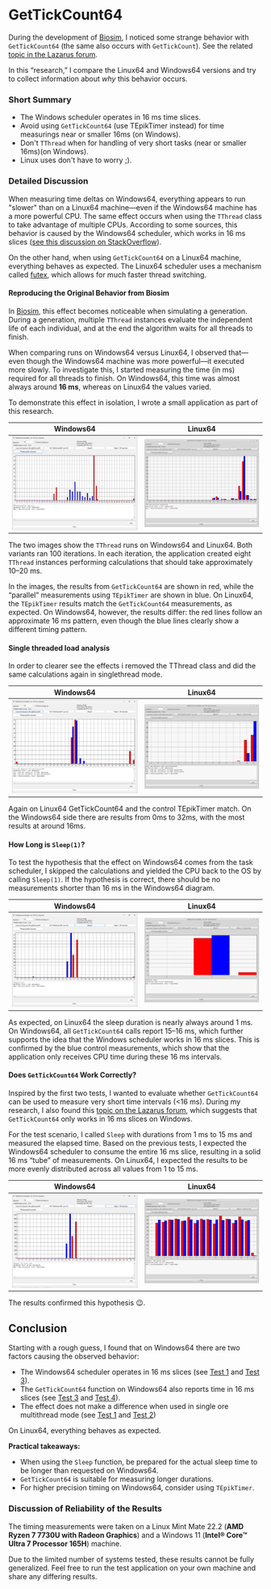 # GetTickCount64

During the development of [Biosim](https://github.com/PascalCorpsman/biosim4_FPC_translation), I noticed some strange behavior with `GetTickCount64` (the same also occurs with `GetTickCount`). See the related [topic in the Lazarus forum](https://www.lazarusforum.de/viewtopic.php?p=131619&hilit=16ms#p131619).

In this “research,” I compare the Linux64 and Windows64 versions and try to collect information about *why* this behavior occurs.

### Short Summary

- The Windows scheduler operates in 16 ms time slices.  
- Avoid using `GetTickCount64` (use TEpikTimer instead) for time measurings near or smaller 16ms (on Windows).
- Don't `TThread` when for handling of very short tasks (near or smaller 16ms)(on Windows).
- Linux uses don't have to worry ;).

### Detailed Discussion

When measuring time deltas on Windows64, everything appears to run "slower" than on a Linux64 machine—even if the Windows64 machine has a more powerful CPU. The same effect occurs when using the `TThread` class to take advantage of multiple CPUs. According to some sources, this behavior is caused by the Windows64 scheduler, which works in 16 ms slices ([see this discussion on StackOverflow](https://stackoverflow.com/questions/8322826/is-16-milliseconds-an-unusually-long-length-of-time-for-an-unblocked-thread-runn)).

On the other hand, when using `GetTickCount64` on a Linux64 machine, everything behaves as expected. The Linux64 scheduler uses a mechanism called [futex](https://de.wikipedia.org/wiki/Futex), which allows for much faster thread switching.


#### Reproducing the Original Behavior from Biosim

In [Biosim](https://github.com/PascalCorpsman/biosim4_FPC_translation), this effect becomes noticeable when simulating a generation. During a generation, multiple `TThread` instances evaluate the independent life of each individual, and at the end the algorithm waits for all threads to finish.  

When comparing runs on Windows64 versus Linux64, I observed that—even though the Windows64 machine was more powerful—it executed more slowly. To investigate this, I started measuring the time (in ms) required for all threads to finish. On Windows64, this time was almost always around **16 ms**, whereas on Linux64 the values varied.  

To demonstrate this effect in isolation, I wrote a small application as part of this research.

| Windows64 | Linux64 | 
| --- | --- |
| ![](Thread_Windows.png) | ![](Thread_Linux.png) |

The two images show the `TThread` runs on Windows64 and Linux64. Both variants ran 100 iterations. In each iteration, the application created eight `TThread` instances performing calculations that should take approximately 10–20 ms.  

In the images, the results from `GetTickCount64` are shown in red, while the “parallel” measurements using `TEpikTimer` are shown in blue. On Linux64, the `TEpikTimer` results match the `GetTickCount64` measurements, as expected. On Windows64, however, the results differ: the red lines follow an approximate 16 ms pattern, even though the blue lines clearly show a different timing pattern.

#### Single threaded load analysis

In order to clearer see the effects i removed the TThread class and did the same calculations again in singlethread mode.

| Windows64 | Linux64 | 
| --- | --- |
| ![](Loop_Windows.png) | ![](Loop_Linux.png) |

Again on Linux64 GetTickCount64 and the control TEpikTimer match. On the Windows64 side there are results from 0ms to 32ms, with the most results at around 16ms.

#### How Long is `Sleep(1)`?

To test the hypothesis that the effect on Windows64 comes from the task scheduler, I skipped the calculations and yielded the CPU back to the OS by calling `Sleep(1)`. If the hypothesis is correct, there should be no measurements shorter than 16 ms in the Windows64 diagram.

| Windows64 | Linux64 | 
| --- | --- |
| ![](Sleep1_Windows.png) | ![](Sleep1_Linux.png) |

As expected, on Linux64 the sleep duration is nearly always around 1 ms. On Windows64, all `GetTickCount64` calls report 15–16 ms, which further supports the idea that the Windows scheduler works in 16 ms slices. This is confirmed by the blue control measurements, which show that the application only receives CPU time during these 16 ms intervals.

#### Does `GetTickCount64` Work Correctly?

Inspired by the first two tests, I wanted to evaluate whether `GetTickCount64` can be used to measure very short time intervals (<16 ms). During my research, I also found this [topic on the Lazarus forum](https://forum.lazarus.freepascal.org/index.php?topic=41430.15), which suggests that `GetTickCount64` only works in 16 ms slices on Windows.

For the test scenario, I called `Sleep` with durations from 1 ms to 15 ms and measured the elapsed time. Based on the previous tests, I expected the Windows64 scheduler to consume the entire 16 ms slice, resulting in a solid 16 ms “tube” of measurements. On Linux64, I expected the results to be more evenly distributed across all values from 1 to 15 ms.

| Windows64 | Linux64 | 
| --- | --- |
| ![](Sleep1to15_Windows.png) | ![](Sleep1to15_Linux.png) |

The results confirmed this hypothesis 😉.

## Conclusion

Starting with a rough guess, I found that on Windows64 there are two factors causing the observed behavior:  
- The Windows64 scheduler operates in 16 ms slices (see [Test 1](#reproducing-the-original-behavior-from-biosim) and [Test 3](#how-long-is-sleep1)).  
- The `GetTickCount64` function on Windows64 also reports time in 16 ms slices (see [Test 3](#how-long-is-sleep1) and [Test 4](#does-gettickcount64-work-correctly)).  
- The effect does not make a difference when used in single ore multithread mode (see [Test 1](#reproducing-the-original-behavior-from-biosim) and [Test 2](#single-threaded-load-analysis))

On Linux64, everything behaves as expected.

**Practical takeaways:**  
- When using the `Sleep` function, be prepared for the actual sleep time to be longer than requested on Windows64.  
- `GetTickCount64` is suitable for measuring longer durations.  
- For higher precision timing on Windows64, consider using `TEpikTimer`.

### Discussion of Reliability of the Results

The timing measurements were taken on a Linux Mint Mate 22.2 (**AMD Ryzen 7 7730U with Radeon Graphics**) and a Windows 11 (**Intel® Core™ Ultra 7 Processor 165H**) machine.  

Due to the limited number of systems tested, these results cannot be fully generalized. Feel free to run the test application on your own machine and share any differing results.
